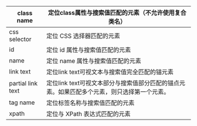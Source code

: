 | class name        | 定位class属性与搜索值匹配的元素（不允许使用复合类名）        |
| ----------------- | ------------------------------------------------------------ |
| css selector      | 定位 CSS 选择器匹配的元素                                    |
| id                | 定位 id 属性与搜索值匹配的元素                               |
| name              | 定位 name 属性与搜索值匹配的元素                             |
| link text         | 定位link text可视文本与搜索值完全匹配的锚元素                |
| partial link text | 定位link text可视文本部分与搜索值部分匹配的锚点元素。如果匹配多个元素，则只选择第一个元素。 |
| tag name          | 定位标签名称与搜索值匹配的元素                               |
| xpath             | 定位与 XPath 表达式匹配的元素                                |
